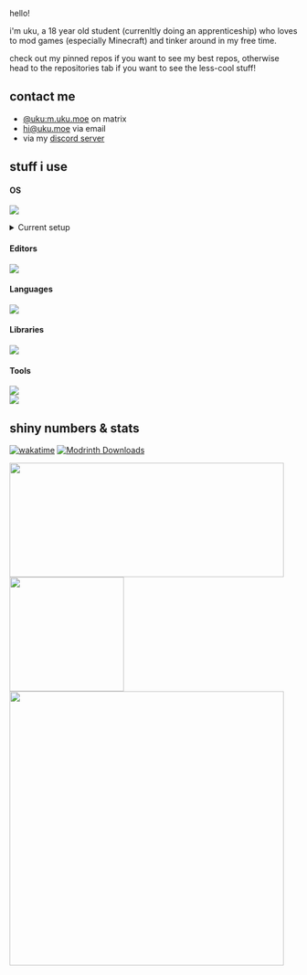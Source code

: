 <!-- \
[website](https://uku3lig.github.io) -->
<!---
uku3lig/uku3lig is a ✨ special ✨ repository because its `README.md` (this file) appears on your GitHub profile.
You can click the Preview link to take a look at your changes.
--->

hello!

i'm uku, a 18 year old student (currenltly doing an apprenticeship) who loves to mod games (especially Minecraft) and tinker around in my free time.

check out my pinned repos if you want to see my best repos, otherwise head to the repositories tab if you want to see the less-cool stuff!

## contact me

* [@uku:m.uku.moe](https://matrix.to/#/@uku:m.uku.moe) on matrix
* [hi@uku.moe](mailto:hi@uku.moe) via email
* via my [discord server](https://uku.moe/dc)

## stuff i use

#### OS
![](https://skillicons.dev/icons?i=nix,debian,arch,windows)

<details>
  <summary>Current setup</summary>

  All machines are running a NixOS and Windows 11 dual boot.

  <ul>
    <li><b>fuji</b>: i5-12400F, 3080Ti, 32GB ram</li>
    <li><b>kilimandjaro</b>: ASUS Vivobook S14 S433EA-KI2181W (i5-1135G7, 16GB ram)</li>
  </ul>
</details>

#### Editors
![](https://skillicons.dev/icons?i=idea,vscode,neovim,androidstudio)

#### Languages
![](https://skillicons.dev/icons?i=rust,java,py,ts,cpp,bash,regex,latex)

#### Libraries
![](https://skillicons.dev/icons?i=hibernate,flask,astro,vue,nuxtjs)

#### Tools
![](https://skillicons.dev/icons?i=git,docker,nginx,redis,mysql,sqlite,postgres,grafana) \
![](https://skillicons.dev/icons?i=gradle,bun,vite,cloudflare,postman,githubactions)

## shiny numbers & stats

[![wakatime](https://wakatime.com/badge/user/8c040ab4-dd86-485b-ac52-d0ca1971b711.svg?style=for-the-badge&logo=appveyor)](https://wakatime.com/@8c040ab4-dd86-485b-ac52-d0ca1971b711)
[![Modrinth Downloads](https://img.shields.io/endpoint?style=for-the-badge&url=https%3A%2F%2Fapi.uku3lig.net%2Fdownloads%2Fuku%2Fshields)](https://modrinth.com/user/HiuxcjYJ)

<a href="https://github.com/anuraghazra/github-readme-stats">
  <img height=200 width="480" align="center" src="https://github-readme-stats.vercel.app/api?username=uku3lig&show_icons=true&theme=transparent" />
  <img height=200 align="center" src="https://github-readme-stats.vercel.app/api/top-langs/?username=uku3lig&layout=compact&langs_count=8&theme=transparent" />
</a>

<a href="https://github.com/HwangTaehyun/github-repository-contribution-stats">
  <img width="480" src="https://github-contributor-stats.vercel.app/api?username=uku3lig&limit=5&combine_all_yearly_contributions=true&theme=transparent" />
</a>

